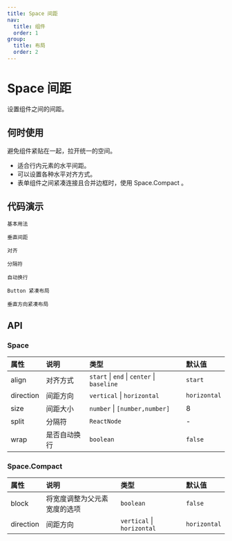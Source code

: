 ```yaml
---
title: Space 间距
nav:
  title: 组件
  order: 1
group: 
  title: 布局
  order: 2
---
```


# Space 间距

设置组件之间的间距。

## 何时使用

避免组件紧贴在一起，拉开统一的空间。

* 适合行内元素的水平间距。
* 可以设置各种水平对齐方式。
* 表单组件之间紧凑连接且合并边框时，使用 Space.Compact 。

## 代码演示

<code src="./demo/basic.tsx">基本用法</code>

<code src="./demo/vertical.tsx">垂直间距</code>

<code src="./demo/align.tsx">对齐</code>

<code src="./demo/split.tsx">分隔符</code>

<code src="./demo/wrap.tsx">自动换行</code>

<code src="./demo/compact-buttons.tsx">Button 紧凑布局</code>

<code src="./demo/compact-buttons-vertical.tsx">垂直方向紧凑布局</code>

## API

### Space

| 属性        | 说明             | 类型                               | 默认值                |
| :------- | :------------| :---------------------------   | :---------------- |
| align       | 对齐方式         | `start` \| `end` \| `center` \| `baseline` | `start`               |
| direction   | 间距方向         | `vertical` \| `horizontal`         | `horizontal`         |
| size        | 间距大小         | `number` \| `[number,number]`                 | 8                    |
| split       | 分隔符           | `ReactNode`                          | -                    |
| wrap        | 是否自动换行      | `boolean   `                         | `false`                |

### Space.Compact

| 属性        | 说明             | 类型                               | 默认值                |
| :------- | :------------| :---------------------------   | :---------------- |
| block       |将宽度调整为父元素宽度的选项| `boolean`       |  `false`                    |
| direction   | 间距方向                 | `vertical` \| `horizontal`         | `horizontal`         |